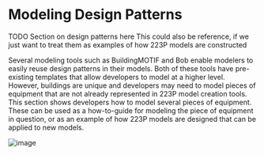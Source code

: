 # Modeling Design Patterns

TODO Section on design patterns here
This could also be reference, if we just want to treat them as examples of how 223P models are constructed

Several modeling tools such as BuildingMOTIF and Bob enable modelers to easily reuse design patterns in their models. Both of these tools have pre-existing templates that allow developers to model at a higher level. However, buildings are unique and developers may need to model pieces of equipment that are not already represented in 223P model creation tools. This section shows developers how to model several pieces of equipment. These can be used as a how-to-guide for modeling the piece of equipment in question, or as an example of how 223P models are designed that can be applied to new models.

![image](https://github.com/open223/docs.open223.info/assets/13591484/71e76895-403b-49f6-be1d-7a3fa0d5726a)



